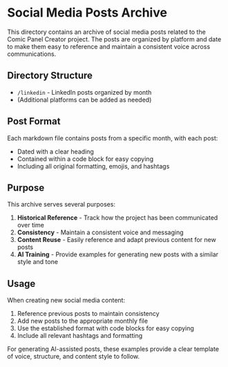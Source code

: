 # Social Media Posts Archive

This directory contains an archive of social media posts related to the Comic Panel Creator project. The posts are organized by platform and date to make them easy to reference and maintain a consistent voice across communications.

## Directory Structure

- `/linkedin` - LinkedIn posts organized by month
- (Additional platforms can be added as needed)

## Post Format

Each markdown file contains posts from a specific month, with each post:
- Dated with a clear heading
- Contained within a code block for easy copying
- Including all original formatting, emojis, and hashtags

## Purpose

This archive serves several purposes:
1. **Historical Reference** - Track how the project has been communicated over time
2. **Consistency** - Maintain a consistent voice and messaging
3. **Content Reuse** - Easily reference and adapt previous content for new posts
4. **AI Training** - Provide examples for generating new posts with a similar style and tone

## Usage

When creating new social media content:
1. Reference previous posts to maintain consistency
2. Add new posts to the appropriate monthly file
3. Use the established format with code blocks for easy copying
4. Include all relevant hashtags and formatting

For generating AI-assisted posts, these examples provide a clear template of voice, structure, and content style to follow.
